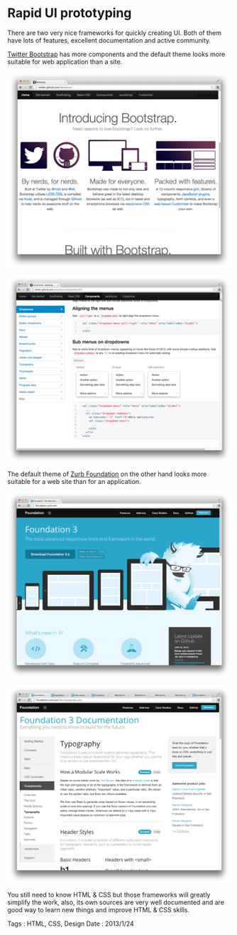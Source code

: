 # Rapid UI prototyping

There are two very nice frameworks for quickly creating UI. Both of them have lots of features,
excellent documentation and active community.

[Twitter Bootstrap](http://twitter.github.com/bootstrap) has more components and the default
theme looks more suitable for web application than a site.

![Twitter Bootstrap](rapid-ui-prototyping/bootstrap.png)

![Twitter Bootstrap](rapid-ui-prototyping/bootstrap-example.png)

The default theme of [Zurb Foundation](http://foundation.zurb.com) on the other hand looks more
suitable for a web site than for an application.

![Zurb Foundation](rapid-ui-prototyping/foundation.png)

![Zurb Foundation](rapid-ui-prototyping/foundation-example.png)

You still need to know HTML & CSS but those frameworks will greatly simplify the work,
also, its own sources are very well documented and are good way to learn new things and
improve HTML & CSS skills.

Tags : HTML, CSS, Design
Date : 2013/1/24